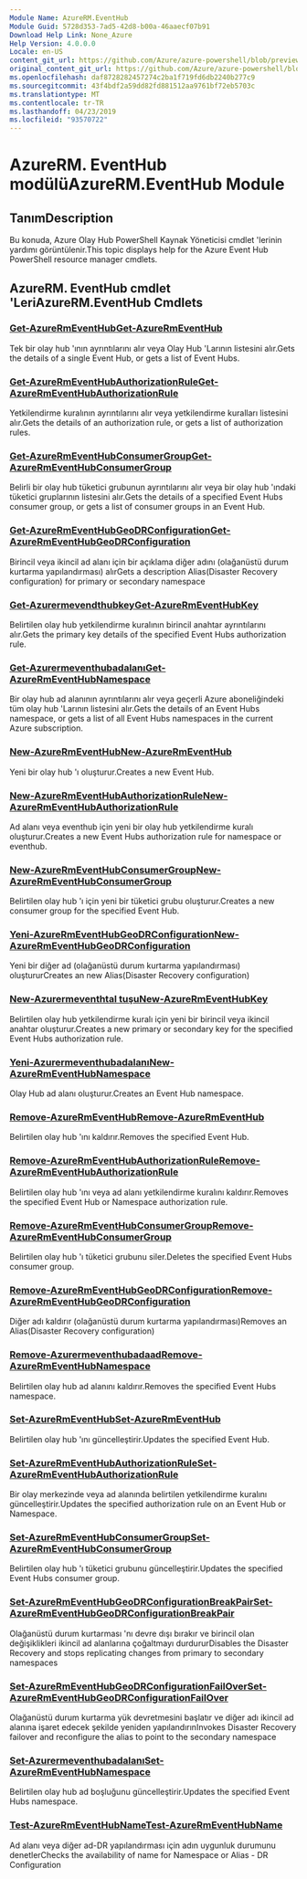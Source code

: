 ```yaml
---
Module Name: AzureRM.EventHub
Module Guid: 5728d353-7ad5-42d8-b00a-46aaecf07b91
Download Help Link: None_Azure
Help Version: 4.0.0.0
Locale: en-US
content_git_url: https://github.com/Azure/azure-powershell/blob/preview/src/ResourceManager/EventHub/Commands.EventHub/help/AzureRM.EventHub.md
original_content_git_url: https://github.com/Azure/azure-powershell/blob/preview/src/ResourceManager/EventHub/Commands.EventHub/help/AzureRM.EventHub.md
ms.openlocfilehash: daf8728282457274c2ba1f719fd6db2240b277c9
ms.sourcegitcommit: 43f4bdf2a59dd82fd881512aa9761bf72eb5703c
ms.translationtype: MT
ms.contentlocale: tr-TR
ms.lasthandoff: 04/23/2019
ms.locfileid: "93570722"
---
```

# <span data-ttu-id="0a03f-101">AzureRM. EventHub modülü</span><span class="sxs-lookup"><span data-stu-id="0a03f-101">AzureRM.EventHub Module</span></span>
## <span data-ttu-id="0a03f-102">Tanım</span><span class="sxs-lookup"><span data-stu-id="0a03f-102">Description</span></span>
<span data-ttu-id="0a03f-103">Bu konuda, Azure Olay Hub PowerShell Kaynak Yöneticisi cmdlet 'lerinin yardımı görüntülenir.</span><span class="sxs-lookup"><span data-stu-id="0a03f-103">This topic displays help for the Azure Event Hub PowerShell resource manager cmdlets.</span></span>

## <span data-ttu-id="0a03f-104">AzureRM. EventHub cmdlet 'Leri</span><span class="sxs-lookup"><span data-stu-id="0a03f-104">AzureRM.EventHub Cmdlets</span></span>
### [<span data-ttu-id="0a03f-105">Get-AzureRmEventHub</span><span class="sxs-lookup"><span data-stu-id="0a03f-105">Get-AzureRmEventHub</span></span>](Get-AzureRmEventHub.md)
<span data-ttu-id="0a03f-106">Tek bir olay hub 'ının ayrıntılarını alır veya Olay Hub 'Larının listesini alır.</span><span class="sxs-lookup"><span data-stu-id="0a03f-106">Gets the details of a single Event Hub, or gets a list of Event Hubs.</span></span>

### [<span data-ttu-id="0a03f-107">Get-AzureRmEventHubAuthorizationRule</span><span class="sxs-lookup"><span data-stu-id="0a03f-107">Get-AzureRmEventHubAuthorizationRule</span></span>](Get-AzureRmEventHubAuthorizationRule.md)
<span data-ttu-id="0a03f-108">Yetkilendirme kuralının ayrıntılarını alır veya yetkilendirme kuralları listesini alır.</span><span class="sxs-lookup"><span data-stu-id="0a03f-108">Gets the details of an authorization rule, or gets a list of authorization rules.</span></span>

### [<span data-ttu-id="0a03f-109">Get-AzureRmEventHubConsumerGroup</span><span class="sxs-lookup"><span data-stu-id="0a03f-109">Get-AzureRmEventHubConsumerGroup</span></span>](Get-AzureRmEventHubConsumerGroup.md)
<span data-ttu-id="0a03f-110">Belirli bir olay hub tüketici grubunun ayrıntılarını alır veya bir olay hub 'ındaki tüketici gruplarının listesini alır.</span><span class="sxs-lookup"><span data-stu-id="0a03f-110">Gets the details of a specified Event Hubs consumer group, or gets a list of consumer groups in an Event Hub.</span></span>

### [<span data-ttu-id="0a03f-111">Get-AzureRmEventHubGeoDRConfiguration</span><span class="sxs-lookup"><span data-stu-id="0a03f-111">Get-AzureRmEventHubGeoDRConfiguration</span></span>](Get-AzureRmEventHubGeoDRConfiguration.md)
<span data-ttu-id="0a03f-112">Birincil veya ikincil ad alanı için bir açıklama diğer adını (olağanüstü durum kurtarma yapılandırması) alır</span><span class="sxs-lookup"><span data-stu-id="0a03f-112">Gets a description Alias(Disaster Recovery configuration) for primary or secondary namespace</span></span>

### [<span data-ttu-id="0a03f-113">Get-Azurermevendthubkey</span><span class="sxs-lookup"><span data-stu-id="0a03f-113">Get-AzureRmEventHubKey</span></span>](Get-AzureRmEventHubKey.md)
<span data-ttu-id="0a03f-114">Belirtilen olay hub yetkilendirme kuralının birincil anahtar ayrıntılarını alır.</span><span class="sxs-lookup"><span data-stu-id="0a03f-114">Gets the primary key details of the specified Event Hubs authorization rule.</span></span>

### [<span data-ttu-id="0a03f-115">Get-Azurermeventhubadalanı</span><span class="sxs-lookup"><span data-stu-id="0a03f-115">Get-AzureRmEventHubNamespace</span></span>](Get-AzureRmEventHubNamespace.md)
<span data-ttu-id="0a03f-116">Bir olay hub ad alanının ayrıntılarını alır veya geçerli Azure aboneliğindeki tüm olay hub 'Larının listesini alır.</span><span class="sxs-lookup"><span data-stu-id="0a03f-116">Gets the details of an Event Hubs namespace, or gets a list of all Event Hubs namespaces in the current Azure subscription.</span></span>

### [<span data-ttu-id="0a03f-117">New-AzureRmEventHub</span><span class="sxs-lookup"><span data-stu-id="0a03f-117">New-AzureRmEventHub</span></span>](New-AzureRmEventHub.md)
<span data-ttu-id="0a03f-118">Yeni bir olay hub 'ı oluşturur.</span><span class="sxs-lookup"><span data-stu-id="0a03f-118">Creates a new Event Hub.</span></span>

### [<span data-ttu-id="0a03f-119">New-AzureRmEventHubAuthorizationRule</span><span class="sxs-lookup"><span data-stu-id="0a03f-119">New-AzureRmEventHubAuthorizationRule</span></span>](New-AzureRmEventHubAuthorizationRule.md)
<span data-ttu-id="0a03f-120">Ad alanı veya eventhub için yeni bir olay hub yetkilendirme kuralı oluşturur.</span><span class="sxs-lookup"><span data-stu-id="0a03f-120">Creates a new Event Hubs authorization rule for namespace or eventhub.</span></span>

### [<span data-ttu-id="0a03f-121">New-AzureRmEventHubConsumerGroup</span><span class="sxs-lookup"><span data-stu-id="0a03f-121">New-AzureRmEventHubConsumerGroup</span></span>](New-AzureRmEventHubConsumerGroup.md)
<span data-ttu-id="0a03f-122">Belirtilen olay hub 'ı için yeni bir tüketici grubu oluşturur.</span><span class="sxs-lookup"><span data-stu-id="0a03f-122">Creates a new consumer group for the specified Event Hub.</span></span>

### [<span data-ttu-id="0a03f-123">Yeni-AzureRmEventHubGeoDRConfiguration</span><span class="sxs-lookup"><span data-stu-id="0a03f-123">New-AzureRmEventHubGeoDRConfiguration</span></span>](New-AzureRmEventHubGeoDRConfiguration.md)
<span data-ttu-id="0a03f-124">Yeni bir diğer ad (olağanüstü durum kurtarma yapılandırması) oluşturur</span><span class="sxs-lookup"><span data-stu-id="0a03f-124">Creates an new Alias(Disaster Recovery configuration)</span></span>

### [<span data-ttu-id="0a03f-125">New-Azurermeventhtal tuşu</span><span class="sxs-lookup"><span data-stu-id="0a03f-125">New-AzureRmEventHubKey</span></span>](New-AzureRmEventHubKey.md)
<span data-ttu-id="0a03f-126">Belirtilen olay hub yetkilendirme kuralı için yeni bir birincil veya ikincil anahtar oluşturur.</span><span class="sxs-lookup"><span data-stu-id="0a03f-126">Creates a new primary or secondary key for the specified Event Hubs authorization rule.</span></span>

### [<span data-ttu-id="0a03f-127">Yeni-Azurermeventhubadalanı</span><span class="sxs-lookup"><span data-stu-id="0a03f-127">New-AzureRmEventHubNamespace</span></span>](New-AzureRmEventHubNamespace.md)
<span data-ttu-id="0a03f-128">Olay Hub ad alanı oluşturur.</span><span class="sxs-lookup"><span data-stu-id="0a03f-128">Creates an Event Hub namespace.</span></span>

### [<span data-ttu-id="0a03f-129">Remove-AzureRmEventHub</span><span class="sxs-lookup"><span data-stu-id="0a03f-129">Remove-AzureRmEventHub</span></span>](Remove-AzureRmEventHub.md)
<span data-ttu-id="0a03f-130">Belirtilen olay hub 'ını kaldırır.</span><span class="sxs-lookup"><span data-stu-id="0a03f-130">Removes the specified Event Hub.</span></span>

### [<span data-ttu-id="0a03f-131">Remove-AzureRmEventHubAuthorizationRule</span><span class="sxs-lookup"><span data-stu-id="0a03f-131">Remove-AzureRmEventHubAuthorizationRule</span></span>](Remove-AzureRmEventHubAuthorizationRule.md)
<span data-ttu-id="0a03f-132">Belirtilen olay hub 'ını veya ad alanı yetkilendirme kuralını kaldırır.</span><span class="sxs-lookup"><span data-stu-id="0a03f-132">Removes the specified Event Hub or Namespace authorization rule.</span></span>

### [<span data-ttu-id="0a03f-133">Remove-AzureRmEventHubConsumerGroup</span><span class="sxs-lookup"><span data-stu-id="0a03f-133">Remove-AzureRmEventHubConsumerGroup</span></span>](Remove-AzureRmEventHubConsumerGroup.md)
<span data-ttu-id="0a03f-134">Belirtilen olay hub 'ı tüketici grubunu siler.</span><span class="sxs-lookup"><span data-stu-id="0a03f-134">Deletes the specified Event Hubs consumer group.</span></span>

### [<span data-ttu-id="0a03f-135">Remove-AzureRmEventHubGeoDRConfiguration</span><span class="sxs-lookup"><span data-stu-id="0a03f-135">Remove-AzureRmEventHubGeoDRConfiguration</span></span>](Remove-AzureRmEventHubGeoDRConfiguration.md)
<span data-ttu-id="0a03f-136">Diğer adı kaldırır (olağanüstü durum kurtarma yapılandırması)</span><span class="sxs-lookup"><span data-stu-id="0a03f-136">Removes an Alias(Disaster Recovery configuration)</span></span>

### [<span data-ttu-id="0a03f-137">Remove-Azurermeventhubadaad</span><span class="sxs-lookup"><span data-stu-id="0a03f-137">Remove-AzureRmEventHubNamespace</span></span>](Remove-AzureRmEventHubNamespace.md)
<span data-ttu-id="0a03f-138">Belirtilen olay hub ad alanını kaldırır.</span><span class="sxs-lookup"><span data-stu-id="0a03f-138">Removes the specified Event Hubs namespace.</span></span>

### [<span data-ttu-id="0a03f-139">Set-AzureRmEventHub</span><span class="sxs-lookup"><span data-stu-id="0a03f-139">Set-AzureRmEventHub</span></span>](Set-AzureRmEventHub.md)
<span data-ttu-id="0a03f-140">Belirtilen olay hub 'ını güncelleştirir.</span><span class="sxs-lookup"><span data-stu-id="0a03f-140">Updates the specified Event Hub.</span></span>

### [<span data-ttu-id="0a03f-141">Set-AzureRmEventHubAuthorizationRule</span><span class="sxs-lookup"><span data-stu-id="0a03f-141">Set-AzureRmEventHubAuthorizationRule</span></span>](Set-AzureRmEventHubAuthorizationRule.md)
<span data-ttu-id="0a03f-142">Bir olay merkezinde veya ad alanında belirtilen yetkilendirme kuralını güncelleştirir.</span><span class="sxs-lookup"><span data-stu-id="0a03f-142">Updates the specified authorization rule on an Event Hub or Namespace.</span></span>

### [<span data-ttu-id="0a03f-143">Set-AzureRmEventHubConsumerGroup</span><span class="sxs-lookup"><span data-stu-id="0a03f-143">Set-AzureRmEventHubConsumerGroup</span></span>](Set-AzureRmEventHubConsumerGroup.md)
<span data-ttu-id="0a03f-144">Belirtilen olay hub 'ı tüketici grubunu güncelleştirir.</span><span class="sxs-lookup"><span data-stu-id="0a03f-144">Updates the specified Event Hubs consumer group.</span></span>

### [<span data-ttu-id="0a03f-145">Set-AzureRmEventHubGeoDRConfigurationBreakPair</span><span class="sxs-lookup"><span data-stu-id="0a03f-145">Set-AzureRmEventHubGeoDRConfigurationBreakPair</span></span>](Set-AzureRmEventHubGeoDRConfigurationBreakPair.md)
<span data-ttu-id="0a03f-146">Olağanüstü durum kurtarması 'nı devre dışı bırakır ve birincil olan değişiklikleri ikincil ad alanlarına çoğaltmayı durdurur</span><span class="sxs-lookup"><span data-stu-id="0a03f-146">Disables the Disaster Recovery and stops replicating changes from primary to secondary namespaces</span></span>

### [<span data-ttu-id="0a03f-147">Set-AzureRmEventHubGeoDRConfigurationFailOver</span><span class="sxs-lookup"><span data-stu-id="0a03f-147">Set-AzureRmEventHubGeoDRConfigurationFailOver</span></span>](Set-AzureRmEventHubGeoDRConfigurationFailOver.md)
<span data-ttu-id="0a03f-148">Olağanüstü durum kurtarma yük devretmesini başlatır ve diğer adı ikincil ad alanına işaret edecek şekilde yeniden yapılandırın</span><span class="sxs-lookup"><span data-stu-id="0a03f-148">Invokes Disaster Recovery failover and reconfigure the alias to point to the secondary namespace</span></span>

### [<span data-ttu-id="0a03f-149">Set-Azurermeventhubadalanı</span><span class="sxs-lookup"><span data-stu-id="0a03f-149">Set-AzureRmEventHubNamespace</span></span>](Set-AzureRmEventHubNamespace.md)
<span data-ttu-id="0a03f-150">Belirtilen olay hub ad boşluğunu güncelleştirir.</span><span class="sxs-lookup"><span data-stu-id="0a03f-150">Updates the specified Event Hubs namespace.</span></span>

### [<span data-ttu-id="0a03f-151">Test-AzureRmEventHubName</span><span class="sxs-lookup"><span data-stu-id="0a03f-151">Test-AzureRmEventHubName</span></span>](Test-AzureRmEventHubName.md)
<span data-ttu-id="0a03f-152">Ad alanı veya diğer ad-DR yapılandırması için adın uygunluk durumunu denetler</span><span class="sxs-lookup"><span data-stu-id="0a03f-152">Checks the availability of name for Namespace or Alias - DR Configuration</span></span>
